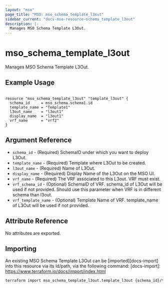 ```yaml
---
layout: "mso"
page_title: "MSO: mso_schema_template_l3out"
sidebar_current: "docs-mso-resource-schema_template_l3out"
description: |-
  Manages MSO Schema Template L3Out.
---
```


# mso_schema_template_l3out #

Manages MSO Schema Template L3Out.

## Example Usage ##

```hcl

resource "mso_schema_template_l3out" "template_l3out" {
  schema_id     = mso_schema.schema1.id
  template_name = "Template1"
  l3out_name    = "l3out1"
  display_name  = "l3out1"
  vrf_name      = "vrf2"
}

```

## Argument Reference ##

* `schema_id` - (Required) SchemaID under which you want to deploy L3Out.
* `template_name` - (Required) Template where L3Out to be created.
* `l3out_name` - (Required) Name of L3Out.
* `display_name` - (Required) Display Name of the L3Out on the MSO UI.
* `vrf_name` - (Required) The VRF associated to this L3out. VRF must exist.
* `vrf_schema_id` - (Optional) SchemaID of VRF. schema_id of L3Out will be used if not provided. Should use this parameter when VRF is in different schema than l3out.
* `vrf_template_name` - (Optional) Template Name of VRF. template_name of L3Out will be used if not provided.

## Attribute Reference ##

No attributes are exported.

## Importing ##

An existing MSO Schema Template L3Out can be [imported][docs-import] into this resource via its Id/path, via the following command: [docs-import]: <https://www.terraform.io/docs/import/index.html>

```bash
terraform import mso_schema_template_l3out.template_l3out {schema_id}/template/{template_name}/l3out/{l3out_name}
```
